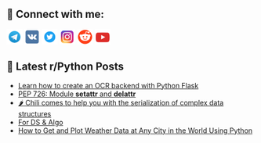 ## 🔎 Connect with me:
[<img src="https://github.com/bullbesh/bullbesh/blob/main/images/Telegram.png" width="32" height="32" />](https://t.me/bullbesh)
[<img src="https://github.com/bullbesh/bullbesh/blob/main/images/VK.png" width="32" height="32" />](https://vk.com/bullbesh)
[<img src="https://github.com/bullbesh/bullbesh/blob/main/images/Twitter.png" width="32" height="32" />](https://twitter.com/bullbesh1)
[<img src="https://github.com/bullbesh/bullbesh/blob/main/images/Instagram.png" width="32" height="32" />](https://www.instagram.com/bullbesh)
[<img src="https://github.com/bullbesh/bullbesh/blob/main/images/Reddit.png" width="32" height="32" />](https://www.reddit.com/user/bullbesh)
[<img src="https://github.com/bullbesh/bullbesh/blob/main/images/YouTube.png" width="32" height="32" />](https://www.youtube.com/channel/UCtfjRs6uzgq5mfm8S06WTcg)

## 📕 Latest r/Python Posts
<!-- BLOG-POST-LIST:START -->
- [Learn how to create an OCR backend with Python Flask](https://www.reddit.com/r/Python/comments/1665qcw/learn_how_to_create_an_ocr_backend_with_python/)
- [PEP 726: Module __setattr__ and __delattr__](https://www.reddit.com/r/Python/comments/1663uo3/pep_726_module_setattr_and_delattr/)
- [🌶️ Chili comes to help you with the serialization of complex data structures](https://www.reddit.com/r/Python/comments/1662pk1/chili_comes_to_help_you_with_the_serialization_of/)
- [For DS &amp; Algo](https://www.reddit.com/r/Python/comments/1662n3i/for_ds_algo/)
- [How to Get and Plot Weather Data at Any City in the World Using Python](https://www.reddit.com/r/Python/comments/1660o7p/how_to_get_and_plot_weather_data_at_any_city_in/)
<!-- BLOG-POST-LIST:END -->
